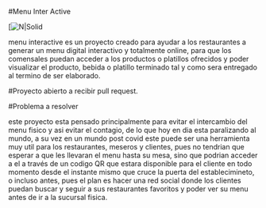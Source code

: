 #Menu Inter Active

[![N|Solid](https://dewey.tailorbrands.com/production/brand_version_mockup_image/868/3947007868_85188449-6b65-4e73-aea5-5182955c0879.png?cb=1603044021)



menu interactive es un proyecto creado para ayudar a los restaurantes a generar un menu digital interactivo y totalmente online, para que los comensales puedan acceder a los productos o platillos ofrecidos y poder visualizar el producto, bebida o platillo terminado tal y como sera entregado al termino de ser elaborado.

#Proyecto abierto a recibir pull request.

#Problema a resolver

este proyecto esta pensado principalmente para evitar el intercambio del menu fisico y asi evitar el contagio, de  lo que hoy en dia esta paralizando al mundo, a su vez en un mundo post covid este puede ser una herramienta muy util para los restaurantes, meseros y clientes, pues no tendrian que esperar a que les llevaran el menu hasta su mesa, sino que podrian acceder a el a través de un codigo QR que estara disponible para el cliente en todo momento desde el instante mismo que cruce la puerta del establecimineto, o incluso antes, pues el plan es hacer una red social donde los clientes puedan buscar y seguir a sus restaurantes favoritos y poder ver su menu antes de ir a la sucursal fisica.








